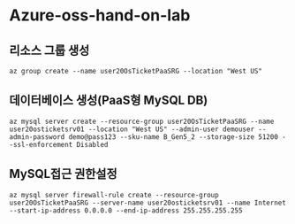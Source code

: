 # Azure-oss-hand-on-lab

## 리소스 그룹 생성
```
az group create --name user20OsTicketPaaSRG --location "West US"
```

## 데이터베이스 생성(PaaS형 MySQL DB)
```
az mysql server create --resource-group user20OsTicketPaaSRG --name user20osticketsrv01 --location "West US" --admin-user demouser --admin-password demo@pass123 --sku-name B_Gen5_2 --storage-size 51200 --ssl-enforcement Disabled
```

## MySQL접근 권한설정
```
az mysql server firewall-rule create --resource-group user20OsTicketPaaSRG --server-name user20osticketsrv01 --name Internet --start-ip-address 0.0.0.0 --end-ip-address 255.255.255.255
```
